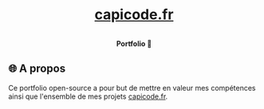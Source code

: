 <h1 align="center"><a href="https://capicode.github.io/">capicode.fr</a></h1>


<a href="https://capicode.github.io/"><img src="https://zupimages.net/up/20/30/3rqw.png" alt="" /></a>

<p align="center">
  <strong>Portfolio 👻</strong>
</p>

## 🌐 A propos

Ce portfolio open-source a pour but de mettre en valeur mes compétences ainsi que l'ensemble de mes projets [capicode.fr](https://capicode.github.io/).


